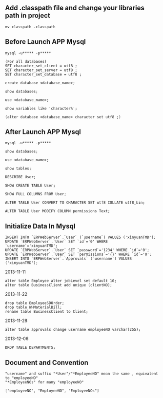 

## Add .classpath file and change your libraries path in project

	mv classpath .classpath


## Before Launch APP Mysql

	mysql -u***** -p*****
	
	(For all databases)
	SET character_set_client = utf8 ; 
	SET character_set_server = utf8 ;
	SET character_set_database = utf8 ; 
	
	create database <database_name>;
	
	show databases;

	use <database_name>;
	
	show variables like 'character%';

	(alter database <database_name> character set utf8 ;)


## After Launch APP Mysql

	mysql -u***** -p*****

	show databases;

	use <database_name>;

	show tables;

	DESCRIBE User;
	
	SHOW CREATE TABLE User;
	
	SHOW FULL COLUMNS FROM User;
	
	ALTER TABLE User CONVERT TO CHARACTER SET utf8 COLLATE utf8_bin;
	
	ALTER TABLE User MODIFY COLUMN permissions Text;
	
	
	
	
## Initialize Data In Mysql 
	
	INSERT INTO `ERPWebServer`.`User` (`username`) VALUES ('xinyuanTMD');
	UPDATE `ERPWebServer`.`User` SET `id`='0' WHERE `username`='xinyuanTMD';
	UPDATE `ERPWebServer`.`User` SET `password`='1234' WHERE `id`='0';
	UPDATE `ERPWebServer`.`User` SET `permissions`='{}' WHERE `id`='0';
	INSERT INTO `ERPWebServer`.`Approvals` (`username`) VALUES ('xinyuanTMD');
	
	
	
	
	
2013-11-11
	
	alter table Employee alter jobLevel set default 10;
	alter table BusinessClient add unique (clientNO);
	
	
2013-11-22

	drop table EmployeeSDOrder;
	drop table WHMaterialBill;
	rename table BusinessClient to Client;


2013-11-28

	alter table approvals change username employeeNO varchar(255);


2013-12-06
	
	DROP TABLE DEPARTMENTS;

## Document and Convention

	"username" and suffix "*User"/"*EmployeeNO" mean the same , equivalent to "employeeNO" 
	"*EmployeeNOs" for many "employeeNO"
	
	["employeeNO", "EmployeeNO", "EmployeeNOs"]
